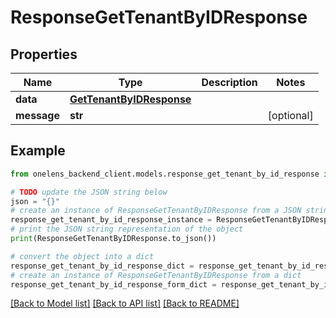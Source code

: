 # ResponseGetTenantByIDResponse


## Properties

Name | Type | Description | Notes
------------ | ------------- | ------------- | -------------
**data** | [**GetTenantByIDResponse**](GetTenantByIDResponse.md) |  | 
**message** | **str** |  | [optional] 

## Example

```python
from onelens_backend_client.models.response_get_tenant_by_id_response import ResponseGetTenantByIDResponse

# TODO update the JSON string below
json = "{}"
# create an instance of ResponseGetTenantByIDResponse from a JSON string
response_get_tenant_by_id_response_instance = ResponseGetTenantByIDResponse.from_json(json)
# print the JSON string representation of the object
print(ResponseGetTenantByIDResponse.to_json())

# convert the object into a dict
response_get_tenant_by_id_response_dict = response_get_tenant_by_id_response_instance.to_dict()
# create an instance of ResponseGetTenantByIDResponse from a dict
response_get_tenant_by_id_response_form_dict = response_get_tenant_by_id_response.from_dict(response_get_tenant_by_id_response_dict)
```
[[Back to Model list]](../README.md#documentation-for-models) [[Back to API list]](../README.md#documentation-for-api-endpoints) [[Back to README]](../README.md)


